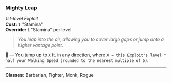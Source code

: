 ### Mighty Leap
*1st-level Exploit*  
**Cost:** `1` "Stamina"  
**Override:** `1` "Stamina" per level  

> *You leap into the air, allowing you to cover large gaps or jump onto a higher vantage point.*

🔷 — You jump up to `X` ft. in any direction, where `X = this Exploit's level * half your Walking Speed (rounded to the nearest multiple of 5)`.

---

**Classes:** Barbarian, Fighter, Monk, Rogue
